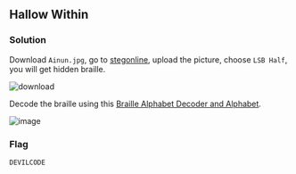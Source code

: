 ## Hallow Within

### Solution

Download `Ainun.jpg`, go to [stegonline](https://stegonline.georgeom.net/upload), upload the picture, choose `LSB Half`, you will get hidden braille.

![download](https://github.com/0hanif0/rAKSASA2023CTF-Writeups/assets/23289982/1c62d382-8660-44aa-a075-d5bba0cf2a61)

Decode the braille using this [Braille Alphabet Decoder and Alphabet](https://www.boxentriq.com/code-breaking/braille-alphabet).

![image](https://github.com/0hanif0/rAKSASA2023CTF-Writeups/assets/23289982/4b0b6579-9186-4560-8794-4d002d9e247c)

### Flag

`DEVILCODE`
